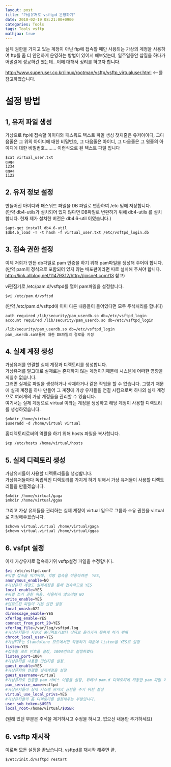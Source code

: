 ```yaml
---
layout: post
title: "가상유저로 vsftpd 운영하기"
date: 2010-02-19 08:21:00+0900
categories: Tools
tags: Tools vsftp
mathjax: true
---
```


실제 권한을 가지고 있는 계정이 아닌 ftp에 접속할 때만 사용되는 가상의 계정을 사용하여 ftp를 좀 더 안전하게 운영하는 방법이 있어서 해보았는데, 일주일동안 삽질을 하다가 어떨결에 성공하긴 했는데...이에 대해서 정리를 하고자 합니다.  

http://www.superuser.co.kr/linux/rootman/vsftp/vsftp_virtualuser.html <--를 참고하였습니다.  

# 설정 방법

## 1, 유저 파일 생성
가상으로 ftp에 접속할 아이디와 패스워드 텍스트 파일 생성
첫재줄은 유저아이디, 그다음줄은 그 위의 아이디에 대한 비밀번호, 그 다음줄은 아이디, 그 다음줄은 그 윗줄의 아이디에 대한 비밀번호......... 이런식으로 된 텍스트 파일 입니다  
```
$cat virtual_user.txt
gaga
1234
ggaa
1122
```

## 2. 유저 정보 설정
만들어진 아이디와 패스워드 파일을 DB 파일로 변환하여 /etc 밑에 저장합니다.  
(만약 db4-utils가 설치되어 있지 않다면 DB파일로 변환하기 위해 db4-utils 를 설치합니다.
현재 제가 설치한 버전은 db4.6-util 이였습니다.)

```
$apt-get install db4.6-util
$db4.6_load -T -t hash -f virtual_user.txt /etc/vsftpd_login.db
```

## 3. 접속 권한 설정
이제 저희가 만든 db파일로 pam 인증을 하기 위해 pam파일을 생성해 주어야 합니다.  
(만약 pam이 정식으로 포함되어 있지 않는 배포판이라면 따로 설치해 주셔야 합니다.  
http://link.allblog.net/11479312/http://jinsnet.com/13 참고)

vi편짐기로 /etc/pam.d/vsftpd를 열어 pam파일을 설정합니다.

```
$vi /etc/pam.d/vsftpd
```
(만약 /etc/pam.d/vsftpd에 이미 다른 내용들이 들어있다면 모두 주석처리를 합니다)

```
auth required /lib/security/pam_userdb.so db=/etc/vsftpd_login
account required /lib/security/pam_userdb.so db=/etc/vsftpd_login

/lib/security/pam_userdb.so db=/etc/vsftpd_login
pam_userdb.so모듈에 대한 DB파일의 경로를 지정
```

## 4. 실제 계정 생성
가상유저를 연결할 실제 계정과 디렉토리를 생성합니다.  
가상유저를 말그대로 실제로는 존재하지 않는 계정이기때문에 시스템에 어떠한 영향을 끼칠수 없습니다.  
그러면 실제로 파일을 생성하거나 삭제하거나 같은 작업을 할 수 없습니다. 그렇기 때문에 실제 계정을 하나 만들어 그 계정에 가상 유저들을 연결 시킴으로써 하나의 실제 계정으로 여러개의 가상 계정들을 관리할 수 있습니다.  
여기서는 실제 계정으로 virtual 이라는 계정을 생성하고 해당 계정이 사용할 디렉토리를 생성하였습니다.  

```
$mkdir /home/virtual
$useradd -d /home/virtual virtual
```

홈디렉토리로써의 역활을 하기 위해 hosts 파일을 복사합니다.
```
$cp /etc/hosts /home/virtual/hosts
```

## 5. 실제 디렉토리 생성
가상유저들이 사용할 디렉토리들을 생성합니다.  
가상유저들마다 독립적인 디렉토리를 가지게 하기 위해서 가상 유저들이 사용할 디렉토리들을 만들겠습니다.
```
$mkdir /home/virtual/gaga
$mkdir /home/virtual/ggaa
```
그리고 가상 유저들을 관리하는 실제 계정이 virtual 임으로 그룹과 소유 권한을 virtual로 지정해주겠습니다.  

```
$chown virtual.virtual /home/virtual/gaga
$chown virtual.virtual /home/virtual/ggaa
```

## 6. vsfpt 설정
이제 가상유저로 접속하기위 vsftp설정 파일을 수정합니다.  
```bash
$vi /etc/vsftpd.conf
#익명 접속을 막기위해, 익명 접속을 허용하려면  YES,
anonymous_enable=NO
#가상유저 계정도 실제계정을 통해 접속하므로 YES
local_enable=YES
#파일 쓰기 권한 허용, 허용하지 않으려면 NO
write_enable=YES
#업로드된 파일의 기본 권한 설정
local_umask=022
dirmessage_enable=YES
xferlog_enable=YES
connect_from_port_20=YES
xferlog_file=/var/log/vsftpd.log
#가상유저들이 자신의 홈디렉토리보다 상위로 올라가지 못하게 하기 위해
chroot_local_user=YES
#가상FTP는 Standalone 모드에서만 작동하기 때문에 listen을 YES로 설정
listen=YES
#접속할 포트 번호를 설정, 1004번으로 설정하였다
listen_port=1004
#가상유저를 사용할 것인지를 설정.
guest_enable=YES
#가상유저와 연결할 실제계정을 설정
guest_username=virtual
#가상유저로 인증할 pam 서비스 이름을 설정, 위에서 pam.d 디렉토리에 저장한 pam 파일 이름을 적어주면 됩니다.
pam_service_name=vsftpd
#가상유저들이 실제 시스템 유저의 권한을 주기 위한 설정
virtual_use_local_privs=YES
#가상유저들의 홈 디렉토리를 설정해주는 부분입니다.
user_sub_token=$USER
local_root=/home/virtual/$USER
```
(원래 있던 부분은 주석을 제거하시고 수정을 하시고, 없으신 내용만 추가하세요)

## 6. vsftp 재시작
이로써 모든 설정을 끝났습니다. vsftpd를 재시작 해주면 끝.  
```
$/etc/init.d/vsftpd restart
```